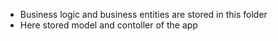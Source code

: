 - Business logic and business entities are stored in this folder
- Here stored model and contoller of the app
